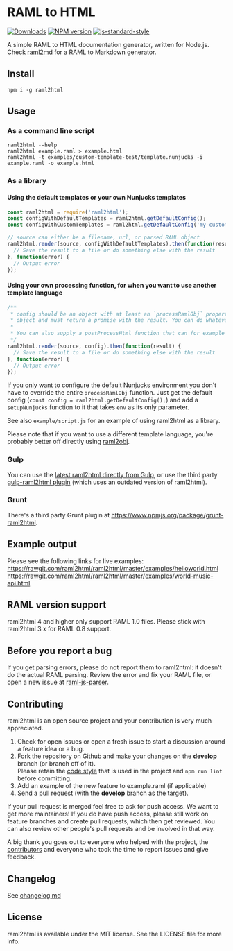 # RAML to HTML

[![Downloads](https://img.shields.io/npm/dm/raml2html.svg)](https://www.npmjs.com/package/raml2html)
[![NPM version](http://img.shields.io/npm/v/raml2html.svg)](https://www.npmjs.org/package/raml2html)
[![js-standard-style](https://img.shields.io/badge/code%20style-airbnb-blue.svg?style=flat)](https://github.com/airbnb/javascript)

A simple RAML to HTML documentation generator, written for Node.js.
Check [raml2md](https://github.com/raml2html/raml2md) for a RAML to Markdown generator.


## Install
```
npm i -g raml2html
```


## Usage

### As a command line script
```
raml2html --help
raml2html example.raml > example.html
raml2html -t examples/custom-template-test/template.nunjucks -i example.raml -o example.html
```

### As a library

#### Using the default templates or your own Nunjucks templates
```javascript
const raml2html = require('raml2html');
const configWithDefaultTemplates = raml2html.getDefaultConfig();
const configWithCustomTemplates = raml2html.getDefaultConfig('my-custom-template.nunjucks', __dirname);

// source can either be a filename, url, or parsed RAML object
raml2html.render(source, configWithDefaultTemplates).then(function(result) {
  // Save the result to a file or do something else with the result
}, function(error) {
  // Output error
});
```

#### Using your own processing function, for when you want to use another template language
```javascript
/**
 * config should be an object with at least an `processRamlObj` property which is a function that receives the raw RAML 
 * object and must return a promise with the result. You can do whatever you want in this function.
 *
 * You can also supply a postProcessHtml function that can for example minify the generated HTML.
 */
raml2html.render(source, config).then(function(result) {
  // Save the result to a file or do something else with the result
}, function(error) {
  // Output error
});
```

If you only want to configure the default Nunjucks environment you don't have to override the entire `processRamlObj` 
function. Just get the default config (`const config = raml2html.getDefaultConfig();`) and add a `setupNunjucks` function 
to it that takes `env` as its only parameter.

See also `example/script.js` for an example of using raml2html as a library.

Please note that if you want to use a different template language, you're probably better off directly using
[raml2obj](https://github.com/raml2html/raml2obj).

### Gulp
You can use the [latest raml2html directly from Gulp](https://gist.github.com/iki/784ddd5ab33c1e1b726b), or use the third party 
[gulp-raml2html plugin](https://www.npmjs.org/package/gulp-raml2html) (which uses an outdated version of raml2html).

### Grunt
There's a third party Grunt plugin at https://www.npmjs.org/package/grunt-raml2html.


## Example output
Please see the following links for live examples:
https://rawgit.com/raml2html/raml2html/master/examples/helloworld.html
https://rawgit.com/raml2html/raml2html/master/examples/world-music-api.html


## RAML version support
raml2html 4 and higher only support RAML 1.0 files. Please stick with raml2html 3.x for RAML 0.8 support.


## Before you report a bug
If you get parsing errors, please do not report them to raml2html: it doesn't do the actual RAML parsing.
Review the error and fix your RAML file, or open a new issue at [raml-js-parser](https://github.com/raml-org/raml-js-parser-2).


## Contributing
raml2html is an open source project and your contribution is very much appreciated.

1. Check for open issues or open a fresh issue to start a discussion around a feature idea or a bug.
2. Fork the repository on Github and make your changes on the **develop** branch (or branch off of it).  
   Please retain the [code style](https://github.com/airbnb/javascript) that is used in the project and `npm run lint` before committing. 
3. Add an example of the new feature to example.raml (if applicable)
4. Send a pull request (with the **develop** branch as the target).

If your pull request is merged feel free to ask for push access. We want to get more maintainers! If you do
have push access, please still work on feature branches and create pull requests, which then get reviewed.
You can also review other people's pull requests and be involved in that way.

A big thank you goes out to everyone who helped with the project, the [contributors](https://github.com/raml2html/raml2html/graphs/contributors)
and everyone who took the time to report issues and give feedback.


## Changelog
See [changelog.md](https://github.com/raml2html/raml2html/blob/master/changelog.md)


## License
raml2html is available under the MIT license. See the LICENSE file for more info.
